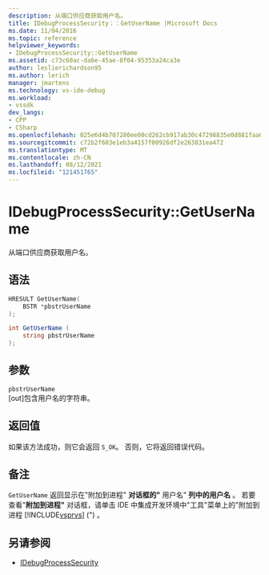 ```yaml
---
description: 从端口供应商获取用户名。
title: IDebugProcessSecurity：：GetUserName |Microsoft Docs
ms.date: 11/04/2016
ms.topic: reference
helpviewer_keywords:
- IDebugProcessSecurity::GetUserName
ms.assetid: c73c60ac-da6e-45ae-8f04-95353a24ca3e
author: leslierichardson95
ms.author: lerich
manager: jmartens
ms.technology: vs-ide-debug
ms.workload:
- vssdk
dev_langs:
- CPP
- CSharp
ms.openlocfilehash: 025e6d4b707280ee00cd262cb917ab30c47298835e0d881faa000c049796a0fd
ms.sourcegitcommit: c72b2f603e1eb3a4157f00926df2e263831ea472
ms.translationtype: MT
ms.contentlocale: zh-CN
ms.lasthandoff: 08/12/2021
ms.locfileid: "121451765"
---
```

# <a name="idebugprocesssecuritygetusername"></a>IDebugProcessSecurity::GetUserName
从端口供应商获取用户名。

## <a name="syntax"></a>语法

```cpp
HRESULT GetUserName(
    BSTR *pbstrUserName
);
```

```csharp
int GetUserName (
    string pbstrUserName
);
```

## <a name="parameters"></a>参数
`pbstrUserName`\
[out]包含用户名的字符串。

## <a name="return-value"></a>返回值
 如果该方法成功，则它会返回 `S_OK`。 否则，它将返回错误代码。

## <a name="remarks"></a>备注
 `GetUserName` 返回显示在"附加到进程" **对话框的"** 用户名" **列中的用户名** 。 若要查看"**附加到进程"** 对话框，请单击 IDE 中集成开发环境中"工具"菜单上的"附加到进程 [!INCLUDE[vsprvs](../../../code-quality/includes/vsprvs_md.md)] (") 。

## <a name="see-also"></a>另请参阅
- [IDebugProcessSecurity](../../../extensibility/debugger/reference/idebugprocesssecurity.md)
